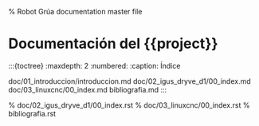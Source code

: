 % Robot Grúa documentation master file

# Documentación del {{project}}

:::{toctree}
:maxdepth: 2
:numbered:
:caption: Índice

doc/01_introduccion/introduccion.md
doc/02_igus_dryve_d1/00_index.md
doc/03_linuxcnc/00_index.md
bibliografia.md
:::

% doc/02_igus_dryve_d1/00_index.rst
% doc/03_linuxcnc/00_index.rst
% bibliografia.rst